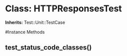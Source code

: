 # Class: HTTPResponsesTest
**Inherits:** Test::Unit::TestCase
    




#Instance Methods
## test_status_code_classes() [](#method-i-test_status_code_classes)

